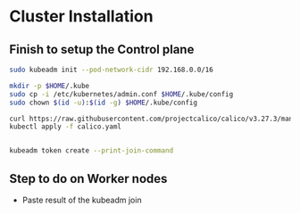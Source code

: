 # Cluster Installation

## Finish to setup the Control plane
```bash
sudo kubeadm init --pod-network-cidr 192.168.0.0/16

mkdir -p $HOME/.kube
sudo cp -i /etc/kubernetes/admin.conf $HOME/.kube/config
sudo chown $(id -u):$(id -g) $HOME/.kube/config

curl https://raw.githubusercontent.com/projectcalico/calico/v3.27.3/manifests/calico.yaml -O
kubectl apply -f calico.yaml


kubeadm token create --print-join-command
```


## Step to do on Worker nodes

* Paste result of the kubeadm join

